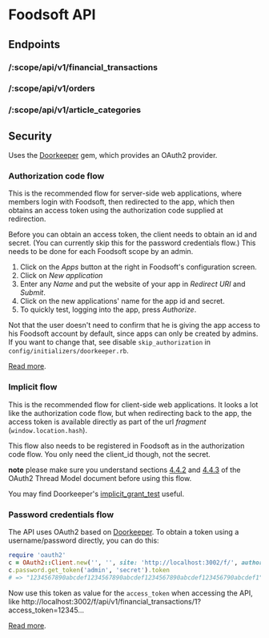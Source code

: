 # Foodsoft API


## Endpoints

### /:scope/api/v1/financial_transactions

### /:scope/api/v1/orders

### /:scope/api/v1/article_categories


## Security

Uses the [Doorkeeper](https://github.com/doorkeeper-gem/doorkeeper) gem,
which provides an OAuth2 provider.


### Authorization code flow

This is the recommended flow for server-side web applications, where
members login with Foodsoft, then redirected to the app, which then obtains
an access token using the authorization code supplied at redirection.

Before you can obtain an access token, the client needs to obtain an id and secret.
(You can currently skip this for the password credentials flow.) This needs to be
done for each Foodsoft scope by an admin.

1. Click on the _Apps_ button at the right in Foodsoft's configuration screen.
2. Click on _New application_
3. Enter any _Name_ and put the website of your app in _Redirect URI_ and _Submit_.
4. Click on the new applications' name for the app id and secret.
5. To quickly test, logging into the app, press _Authorize_.

Not that the user doesn't need to confirm that he is giving the app access to his
Foodsoft account by default, since apps can only be created by admins. If you
want to change that, see disable `skip_authorization` in `config/initializers/doorkeeper.rb`.

[Read more](https://github.com/doorkeeper-gem/doorkeeper/wiki/authorization-flow).


### Implicit flow

This is the recommended flow for client-side web applications. It looks a lot
like the authorization code flow, but when redirecting back to the app, the
access token is available directly as part of the url _fragment_ (`window.location.hash`).

This flow also needs to be registered in Foodsoft as in the authorization code flow.
You only need the client_id though, not the secret.

**note** please make sure you understand sections
[4.4.2](http://tools.ietf.org/html/rfc6819#section-4.4.2) and
[4.4.3](http://tools.ietf.org/html/rfc6819#section-4.4.3) of the OAuth2 Thread
Model document before using this flow.

You may find Doorkeeper's [implicit_grant_test](https://github.com/doorkeeper-gem/doorkeeper/blob/master/spec/requests/flows/implicit_grant_spec.rb) useful.


### Password credentials flow

The API uses OAuth2 based on [Doorkeeper](https://github.com/doorkeeper-gem).
To obtain a token using a username/password directly, you can do this:

```ruby
require 'oauth2'
c = OAuth2::Client.new('', '', site: 'http://localhost:3002/f/', authorize_url: 'oauth/authorize', token_url: 'oauth/token')
c.password.get_token('admin', 'secret').token
# => "1234567890abcdef1234567890abcdef1234567890abcdef123456790abcdef1"
```

Now use this token as value for the `access_token` when accessing the API, like
http://localhost:3002/f/api/v1/financial_transactions/1?access_token=12345...

[Read more](https://github.com/doorkeeper-gem/doorkeeper/wiki/Client-Credentials-flow).

